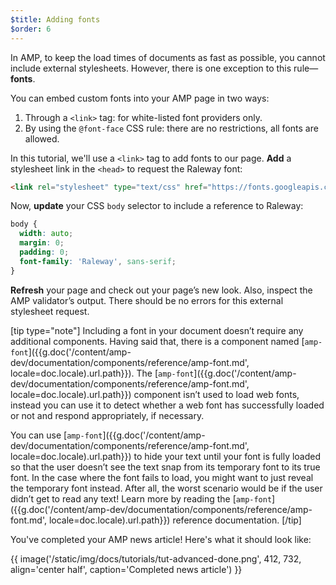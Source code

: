 ```yaml
---
$title: Adding fonts
$order: 6
---
```


In AMP, to keep the load times of documents as fast as possible, you cannot include external stylesheets. However, there is one exception to this rule&mdash;**fonts**.

You can embed custom fonts into your AMP page in two ways:

1. Through a `<link>` tag: for white-listed font providers only.
2. By using the `@font-face` CSS rule: there are no restrictions, all fonts are allowed.

In this tutorial, we'll use a `<link>` tag to add fonts to our page. **Add** a stylesheet link in the `<head>` to request the Raleway font:

```html
<link rel="stylesheet" type="text/css" href="https://fonts.googleapis.com/css?family=Raleway">
```

Now, **update** your CSS `body` selector to include a reference to Raleway:

```css
body {
  width: auto;
  margin: 0;
  padding: 0;
  font-family: 'Raleway', sans-serif;
}
```

**Refresh** your page and check out your page’s new look. Also, inspect the AMP validator’s output.  There should be no errors for this external stylesheet request.

[tip type="note"]
Including a font in your document doesn’t require any additional components. Having said that, there is a component named [`amp-font`]({{g.doc('/content/amp-dev/documentation/components/reference/amp-font.md', locale=doc.locale).url.path}}). The [`amp-font`]({{g.doc('/content/amp-dev/documentation/components/reference/amp-font.md', locale=doc.locale).url.path}}) component isn’t used to load web fonts, instead you can use it to detect whether a web font has successfully loaded or not and respond appropriately, if necessary.

You can use [`amp-font`]({{g.doc('/content/amp-dev/documentation/components/reference/amp-font.md', locale=doc.locale).url.path}}) to hide your text until your font is fully loaded so that the user doesn’t see the text snap from its temporary font to its true font. In the case where the font fails to load, you might want to just reveal the temporary font instead. After all, the worst scenario would be if the user didn’t get to read any text! Learn more by reading the [`amp-font`]({{g.doc('/content/amp-dev/documentation/components/reference/amp-font.md', locale=doc.locale).url.path}}) reference documentation.
[/tip]

You've completed your AMP news article! Here's what it should look like:

{{ image('/static/img/docs/tutorials/tut-advanced-done.png', 412, 732, align='center half', caption='Completed news article') }}
